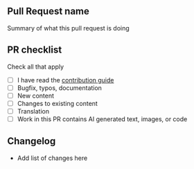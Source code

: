 ## Pull Request name
Summary of what this pull request is doing
## PR checklist
Check all that apply
- [ ] I have read the [contribution guide](https://github.com/Chakyl/society-sunlit-valley?tab=readme-ov-file#contribution-guide)
- [ ] Bugfix, typos, documentation
- [ ] New content
- [ ] Changes to existing content
- [ ] Translation
- [ ] Work in this PR contains AI generated text, images, or code
## Changelog
- Add list of changes here
